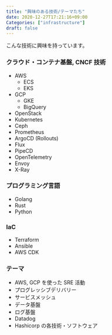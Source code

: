 ```yaml
---
title: "興味のある技術/テーマたち"
date: 2020-12-27T17:21:16+09:00
Categories: ["infrastructure"]
draft: false
---
```

こんな技術に興味を持っています。

### クラウド・コンテナ基盤, CNCF 技術

- AWS
    - ECS
    - EKS
- GCP
    - GKE
    - BigQuery
- OpenStack
- Kubernetes
- Ceph
- Prometheus
- ArgoCD (Rollouts)
- Flux
- PipeCD
- OpenTelemetry
- Envoy
- X-Ray

### プログラミング言語

- Golang
- Rust
- Python

### IaC

- Terraform
- Ansible
- AWS CDK

### テーマ

- AWS, GCP を使った SRE 活動
- プログレッシブデリバリー
- サービスメッシュ
- データ基盤
- ログ基盤
- Datadog
- Hashicorp の各技術・ソフトウェア
